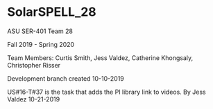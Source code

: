 # SolarSPELL_28


ASU SER-401 Team 28

Fall 2019 - Spring 2020

Team Members: Curtis Smith, Jess Valdez, Catherine Khongsaly, Christopher Risser

Development branch created 10-10-2019


US#16-T#37 is the task that adds the PI library link to videos.
By Jess Valdez 10-21-2019
